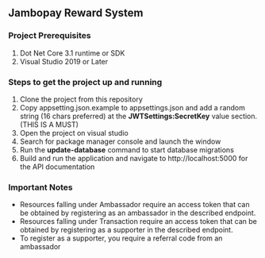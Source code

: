 ## Jambopay Reward System
### Project Prerequisites
<ol>
    <li>Dot Net Core 3.1 runtime or SDK</li>
    <li>Visual Studio 2019 or Later</li>
</ol>

### Steps to get the project up and running
<ol>
    <li>Clone the project from this repository</li>
    <li>Copy appsetting.json.example to appsettings.json and add a random string (16 chars preferred) at the <strong>JWTSettings:SecretKey</strong> value section. (THIS IS A MUST)</li>
    <li>Open the project on visual studio</li>
    <li>Search for package manager console and launch the window</li>
    <li>Run the <strong>update-database</strong> command to start database migrations</li>
    <li>Build and run the application and navigate to http://localhost:5000 for the API documentation</li>
</ol>

### Important Notes
<ul>
    <li>Resources falling under Ambassador require an access token that can be obtained by registering as an ambassador in the described endpoint.</li>
    <li>Resources falling under Transaction require an access token that can be obtained by registering as a supporter in the described endpoint.</li>
    <li>To register as a supporter, you require a referral code from an ambassador</li>
</ul>